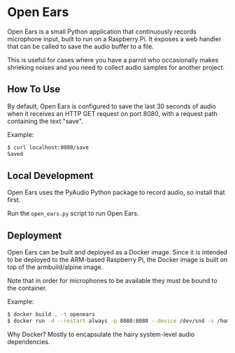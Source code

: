 # Open Ears
Open Ears is a small Python application that continuously records microphone input, built to run 
on a Raspberry Pi. It exposes a web handler that can be called to save the audio buffer to a file.

This is useful for cases where you have a parrot who occasionally makes shrieking noises and you
need to collect audio samples for another project.

## How To Use

By default, Open Ears is configured to save the last 30 seconds of audio when it receives an HTTP
GET request on port 8080, with a request path containing the text "save".

Example:
```bash
$ curl localhost:8080/save
Saved
```

## Local Development

Open Ears uses the PyAudio Python package to record audio, so install that first.

Run the `open_ears.py` script to run Open Ears.

## Deployment

Open Ears can be built and deployed as a Docker image. Since it is intended to be deployed to the 
ARM-based Raspberry Pi, the Docker image is built on top of the armbuild/alpine image.

Note that in order for microphones to be available they must be bound to the container.

Example:
```bash
$ docker build . -t openears
$ docker run -d --restart always -p 8080:8080 --device /dev/snd -v /home/pi/out:/out openears
```

Why Docker? Mostly to encapsulate the hairy system-level audio dependencies.
